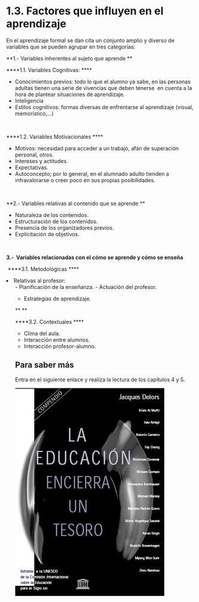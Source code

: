 
# 1.3. Factores que influyen en el aprendizaje

En el aprendizaje formal se dan cita un conjunto amplio y diverso de variables que se pueden agrupar en tres categorías:

**1.- Variables inherentes al sujeto que aprende **

****1.1. Variables Cognitivas: ****

- Conocimientos previos: todo lo que el alumno ya sabe, en las personas adultas tienen una serie de vivencias que deben tenerse  en cuenta a la hora de plantear situaciones de aprendizaje.
- Inteligencia
- Estilos cognitivos: formas diversas de enfrentarse al aprendizaje (visual, memorístico,…)

 

****1.2. Variables Motivacionales ****

- Motivos: necesidad para acceder a un trabajo, afán de superación personal, otros.
- Intereses y actitudes.
- Expectativas.
- Autoconcepto; por lo general, en el alumnado adulto tienden a infravalorarse o creer poco en sus propias posibilidades.

 

**2.- Variables relativas al contenido que se aprende **

- Naturaleza de los contenidos.
- Estructuración de los contenidos.
- Presencia de los organizadores previos.
- Explicitación de objetivos.

 

**3.-  Variables relacionadas con el cómo se aprende y cómo se enseña**

 ****3.1. Metodológicas ****

<li class="Estilo">Relativas al profesor:
<ul>
- Planificación de la enseñanza.
- Actuación del profesor.

- Estrategias de aprendizaje.

** **

****3.2. Contextuales ****

- Clima del aula.
- Interacción entre alumnos.
- Interacción profesor-alumno.

## Para saber más

Entra en el siguiente enlace y realiza la lectura de los capítulos 4 y 5. 


![](img/Portada_delors.JPG)

 
